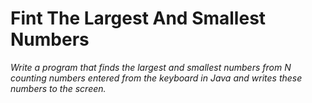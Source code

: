 # **Fint The Largest And Smallest Numbers**

*Write a program that finds the largest and smallest numbers from N counting numbers entered from the keyboard in Java and writes these numbers to the screen.*